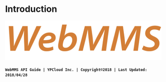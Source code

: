 # Introduction

![](.gitbook/assets/webmms%20%281%29.png)

#### `WebMMS API Guide | YPCloud Inc. | Copyright©2018 | Last Updated: 2018/04/28`

